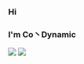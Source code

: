 ### Hi
### I'm Co丶Dynamic
 ![](https://github-readme-stats.vercel.app/api?username=contionability&show_icons=true&theme=tokyonight)
 ![](https://github-readme-stats.vercel.app/api/top-langs/?username=contionability&layout=compact)

<!--
**contionability/contionability** is a ✨ _special_ ✨ repository because its `README.md` (this file) appears on your GitHub profile.

Here are some ideas to get you started:

- 🔭 I’m currently working on ...
- 🌱 I’m currently learning ...
- 👯 I’m looking to collaborate on ...
- 🤔 I’m looking for help with ...
- 💬 Ask me about ...
- 📫 How to reach me: ...
- 😄 Pronouns: ...
- ⚡ Fun fact: ...
-->
